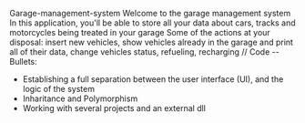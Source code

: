 Garage-management-system
Welcome to the garage management system
In this application, you'll be able to store all your data about cars, tracks and motorcycles being treated in your garage
Some of the actions at your disposal: insert new vehicles, show vehicles already in the garage and print all of their data, change vehicles status, refueling, recharging
//
Code -- Bullets:
* Establishing a full separation between the user interface (UI), and the logic of the system
* Inharitance and Polymorphism
* Working with several projects and an external dll
